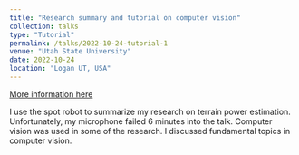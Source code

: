 ```yaml
---
title: "Research summary and tutorial on computer vision"
collection: talks
type: "Tutorial"
permalink: /talks/2022-10-24-tutorial-1
venue: "Utah State University"
date: 2022-10-24
location: "Logan UT, USA"
---
```


[More information here](https://cdnapisec.kaltura.com/p/1530551/sp/153055100/embedIframeJs/uiconf_id/25893582/partner_id/1530551?iframeembed=true&playerId=kaltura_player&entry_id=1_03t2mpd0&flashvars[streamerType]=auto&amp;flashvars[localizationCode]=en&amp;flashvars[leadWithHTML5]=true&amp;flashvars[sideBarContainer.plugin]=true&amp;flashvars[sideBarContainer.position]=left&amp;flashvars[sideBarContainer.clickToClose]=true&amp;flashvars[chapters.plugin]=true&amp;flashvars[chapters.layout]=vertical&amp;flashvars[chapters.thumbnailRotator]=false&amp;flashvars[streamSelector.plugin]=true&amp;flashvars[EmbedPlayer.SpinnerTarget]=videoHolder&amp;flashvars[dualScreen.plugin]=true&amp;flashvars[hotspots.plugin]=1&amp;flashvars[Kaltura.addCrossoriginToIframe]=true&amp;&wid=1_7vjku4jw)

I use the spot robot to summarize my research on terrain power estimation. Unfortunately, my microphone failed 6 minutes into the talk. Computer vision was used in some of the research. I discussed fundamental topics in computer vision.
